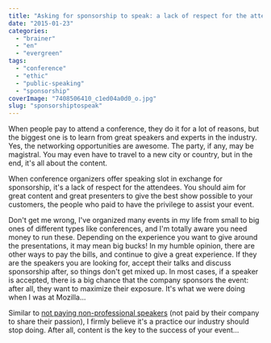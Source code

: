 ```yaml
---
title: "Asking for sponsorship to speak: a lack of respect for the attendees"
date: "2015-01-23"
categories: 
  - "brainer"
  - "en"
  - "evergreen"
tags: 
  - "conference"
  - "ethic"
  - "public-speaking"
  - "sponsorship"
coverImage: "7408506410_c1ed04a0d0_o.jpg"
slug: "sponsorshiptospeak"
---
```


When people pay to attend a conference, they do it for a lot of reasons, but the biggest one is to learn from great speakers and experts in the industry. Yes, the networking opportunities are awesome. The party, if any, may be magistral. You may even have to travel to a new city or country, but in the end, it's all about the content.

When conference organizers offer speaking slot in exchange for sponsorship, it's a lack of respect for the attendees. You should aim for great content and great presenters to give the best show possible to your customers, the people who paid to have the privilege to assist your event.

Don't get me wrong, I've organized many events in my life from small to big ones of different types like conferences, and I'm totally aware you need money to run these. Depending on the experience you want to give around the presentations, it may mean big bucks! In my humble opinion, there are other ways to pay the bills, and continue to give a great experience. If they are the speakers you are looking for, accept their talks and discuss sponsorship after, so things don't get mixed up. In most cases, if a speaker is accepted, there is a big chance that the company sponsors the event: after all, they want to maximize their exposure. It's what we were doing when I was at Mozilla...

Similar to [not paying non-professional speakers](https://remysharp.com/2014/03/07/youre-paying-to-speak "You're paying to speak from Remy Sharp") (not paid by their company to share their passion), I firmly believe it's a practice our industry should stop doing. After all, content is the key to the success of your event...

